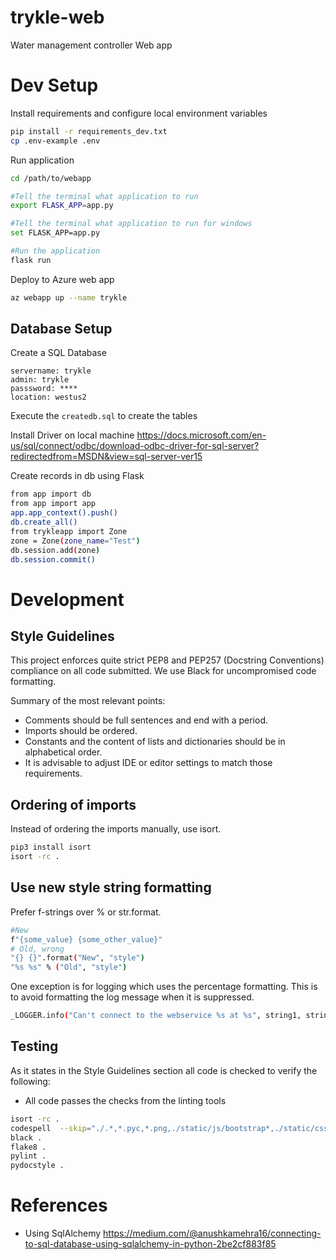 # trykle-web
Water management controller Web app

# Dev Setup

Install requirements and configure local environment variables

```bash
pip install -r requirements_dev.txt
cp .env-example .env
```

Run application

```bash
cd /path/to/webapp

#Tell the terminal what application to run
export FLASK_APP=app.py

#Tell the terminal what application to run for windows
set FLASK_APP=app.py

#Run the application
flask run
```

Deploy to Azure web app
```bash
az webapp up --name trykle
```

## Database Setup

Create a SQL Database

```
servername: trykle
admin: trykle
passsword: ****
location: westus2
```

Execute the `createdb.sql` to create the tables

Install Driver on local machine
https://docs.microsoft.com/en-us/sql/connect/odbc/download-odbc-driver-for-sql-server?redirectedfrom=MSDN&view=sql-server-ver15


Create records in db using Flask
```bash
from app import db
from app import app
app.app_context().push()
db.create_all()
from trykleapp import Zone
zone = Zone(zone_name="Test")
db.session.add(zone)
db.session.commit()
```

# Development

## Style Guidelines
This project enforces quite strict PEP8 and PEP257 (Docstring Conventions) compliance on all code submitted.
We use Black for uncompromised code formatting.

Summary of the most relevant points:

- Comments should be full sentences and end with a period.
- Imports should be ordered.
- Constants and the content of lists and dictionaries should be in alphabetical order.
- It is advisable to adjust IDE or editor settings to match those requirements.

## Ordering of imports
Instead of ordering the imports manually, use isort.

```bash
pip3 install isort
isort -rc .
```

## Use new style string formatting
Prefer f-strings over % or str.format.

```bash
#New
f"{some_value} {some_other_value}"
# Old, wrong
"{} {}".format("New", "style")
"%s %s" % ("Old", "style")
```
One exception is for logging which uses the percentage formatting. This is to avoid formatting the log message when it is suppressed.

```bash
_LOGGER.info("Can't connect to the webservice %s at %s", string1, string2)
```

## Testing
As it states in the Style Guidelines section all code is checked to verify the following:

- All code passes the checks from the linting tools

```bash
isort -rc .
codespell  --skip="./.*,*.pyc,*.png,./static/js/bootstrap*,./static/css/bootstrap*,*.vsdx"
black .
flake8 .
pylint .
pydocstyle .
```

# References
- Using SqlAlchemy https://medium.com/@anushkamehra16/connecting-to-sql-database-using-sqlalchemy-in-python-2be2cf883f85
